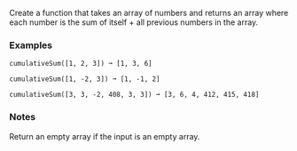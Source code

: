 Create a function that takes an array of numbers and returns an array where each number is the sum of itself + all previous numbers in the array.


### Examples ###
    cumulativeSum([1, 2, 3]) ➞ [1, 3, 6]

    cumulativeSum([1, -2, 3]) ➞ [1, -1, 2]

    cumulativeSum([3, 3, -2, 408, 3, 3]) ➞ [3, 6, 4, 412, 415, 418]


### Notes ###
Return an empty array if the input is an empty array.
